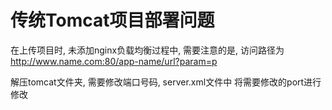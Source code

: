 # 传统Tomcat项目部署问题
在上传项目时, 未添加nginx负载均衡过程中, 需要注意的是, 访问路径为 http://www.name.com:80/app-name/url?param=p

解压tomcat文件夹, 需要修改端口号码, server.xml文件中 将需要修改的port进行修改



